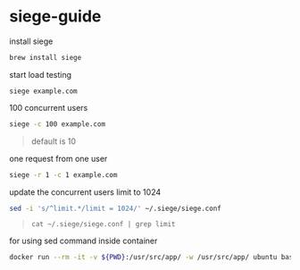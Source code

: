 # siege-guide

install siege
```bash
brew install siege
```

start load testing
```
siege example.com
```

100 concurrent users
```bash
siege -c 100 example.com
```
> default is 10

one request from one user
```bash
siege -r 1 -c 1 example.com
```

update the concurrent users limit to 1024
```bash
sed -i 's/^limit.*/limit = 1024/' ~/.siege/siege.conf
```
> `cat ~/.siege/siege.conf | grep limit`

for using sed command inside container
```bash
docker run --rm -it -v ${PWD}:/usr/src/app/ -w /usr/src/app/ ubuntu bash
```
